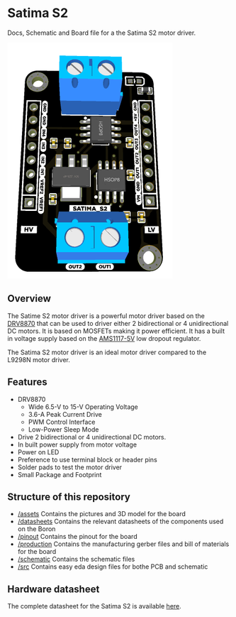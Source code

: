 # Satima S2

Docs, Schematic and Board file for a the Satima S2 motor driver.

![Top PCB image](assets/pcb_top.png)

## Overview

The Satime S2 motor driver is a powerful motor driver based on the [DRV8870](datasheets/DRV8870.pdf) that can be used to driver either 2 bidirectional or 4 unidirectional DC motors. It is based on MOSFETs making it power efficient. It has a built in voltage supply based on the [AMS1117-5V](datasheets/ams1117.pdf) low dropout regulator.

The Satima S2 motor driver is an ideal motor driver compared to the L9298N motor driver.

## Features

- DRV8870
  - Wide 6.5-V to 15-V Operating Voltage
  - 3.6-A Peak Current Drive
  - PWM Control Interface
  - Low-Power Sleep Mode
- Drive 2 bidirectional or 4 unidirectional DC motors.
- In built power supply from motor voltage
- Power on LED
- Preference to use terminal block or header pins
- Solder pads to test the motor driver
- Small Package and Footprint

## Structure of this repository

- [/assets](assets/)
Contains the pictures and 3D model for the board
- [/datasheets](datasheets/)
Contains the relevant datasheets of the components used on the Boron
- [/pinout](pinout/)
Contains the pinout for the board
- [/production](production/)
Contains the manufacturing gerber files and bill of materials for the board
- [/schematic](schematic/)
Contains the schematic files
- [/src](src/)
Contains easy eda design files for bothe PCB and schematic

## Hardware datasheet

The complete datasheet for the Satima S2 is available [here](commingsoon).
